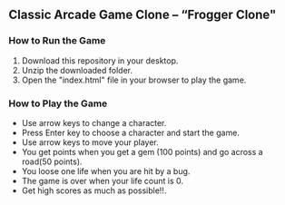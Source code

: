 ## Classic Arcade Game Clone – “Frogger Clone"

### How to Run the Game

1. Download this repository in your desktop.
2. Unzip the downloaded folder. 
3. Open the "index.html" file in your browser to play the game.


### How to Play the Game

* Use arrow keys to change a character.
* Press Enter key to choose a character and start the game.
* Use arrow keys to move your player.
* You get points when you get a gem (100 points) and go across a road(50 points).
* You loose one life when you are hit by a bug.
* The game is over when your life count is 0.
* Get high scores as much as possible!!.


